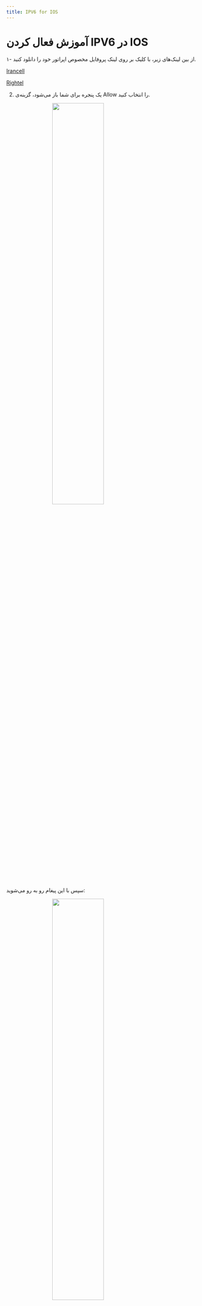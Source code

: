 ```yaml
---
title: IPV6 for IOS
---
```


# آموزش فعال کردن IPV6 در IOS

۱- از بین لینک‌های زیر، با کلیک بر روی لینک پروفایل مخصوص اپراتور خود را دانلود کنید.

[Irancell](https://raw.githubusercontent.com/VPNHELP/vpnhelp.github.io/main/irancell.mobileconfig)

[Rightel](https://raw.githubusercontent.com/VPNHELP/vpnhelp.github.io/main/rightel.mobileconfig)

2. یک پنجره برای شما باز می‌شود، گزینه‌ی Allow را انتخاب کنید.

<img src="https://github.com/VPNHELP/vpnhelp.github.io/assets/129318294/16ec025f-d703-4cda-adb2-a20e20b5abe4"
     style="display:block;float:none;margin-left:auto;margin-right:auto;width:52%">
<br>

سپس با این پیغام رو به رو می‌شوید:

<img src="https://github.com/VPNHELP/vpnhelp.github.io/assets/129318294/2220de0f-e914-480c-9530-36c34f902b15"
     style="display:block;float:none;margin-left:auto;margin-right:auto;width:52%">
<br>

4. اکنون به Settings(تنظیمات) گوشی رفته و سپس گزینه‌ی Profile Downloaded رو انتخاب کنید.

<img src="https://github.com/VPNHELP/vpnhelp.github.io/assets/129318294/cd211913-7139-417d-aef0-9516bf8240ed"
     style="display:block;float:none;margin-left:auto;margin-right:auto;width:52%">
<br>

<img src="https://github.com/VPNHELP/vpnhelp.github.io/assets/129318294/cdbcfc4b-5bb0-45f8-9b5c-a70fa505bb0c"
     style="display:block;float:none;margin-left:auto;margin-right:auto;width:52%">
<br>



توجه کنید:

موقع  آپدیت کردن سرور ها، فیلترشکن روشن دیگه ایی نداشته باشید.

